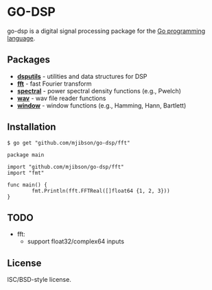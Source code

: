# GO-DSP

go-dsp is a digital signal processing package for the [Go programming language](http://golang.org).

## Packages

* **[dsputils](http://godoc.org/github.com/mjibson/go-dsp/dsputils)** - utilities and data structures for DSP
* **[fft](http://godoc.org/github.com/mjibson/go-dsp/fft)** - fast Fourier transform
* **[spectral](http://godoc.org/github.com/mjibson/go-dsp/spectral)** - power spectral density functions (e.g., Pwelch)
* **[wav](http://godoc.org/github.com/mjibson/go-dsp/wav)** - wav file reader functions
* **[window](http://godoc.org/github.com/mjibson/go-dsp/window)** - window functions (e.g., Hamming, Hann, Bartlett)

## Installation

```$ go get "github.com/mjibson/go-dsp/fft"```

```
package main

import "github.com/mjibson/go-dsp/fft"
import "fmt"

func main() {
        fmt.Println(fft.FFTReal([]float64 {1, 2, 3}))
}
```

## TODO

* fft:
  * support float32/complex64 inputs

## License

ISC/BSD-style license.
